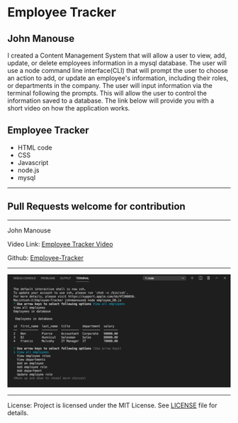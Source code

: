 <h1>Employee Tracker</h1>
<h2>John Manouse</h2>
<p>I created a  Content Management System that will allow a user to view, add, update, or delete employees information in a mysql database. The user will use a node command line interface(CLI) that will prompt the user to choose an action to add, or update an employee's information, including their roles, or departments in the company. The user will input information via the terminal following the prompts. This will allow the user to control the information saved to a database. The link below will provide you with a short video on how the application works.</p>
<p>
</p>
 
<h2>Employee Tracker</h2>
<ul>
    <li>HTML code</li>
    <li>CSS</li>
    <li>Javascript</li>
    <li>node.js</li>
    <li>mysql</li>
</ul>
<hr>
<h2>Pull Requests welcome for contribution</h2>
<hr>
<p>John Manouse</p>
<p>Video Link: <a href="https://drive.google.com/file/d/1mlLZmqAkSMVfbxde7djC0M8qfz1ySkmg/view">Employee Tracker Video</a></p>
<p>Github: <a href="https://github.com/Mirageg4/Employee-Tracker">Employee-Tracker</a></p>

<hr>
<img src ="./ssTracker.png"/>
<hr>              
<p>License: Project is licensed under the MIT License. 
See <a href ="LICENSE.md">LICENSE</a> file for details.






